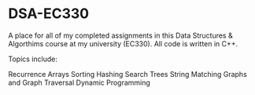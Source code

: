 # DSA-EC330

A place for all of my completed assignments in this Data Structures & Algorthims course at my university (EC330). All code is written in C++.

Topics include:

Recurrence
Arrays
Sorting
Hashing
Search Trees
String Matching
Graphs and Graph Traversal
Dynamic Programming
